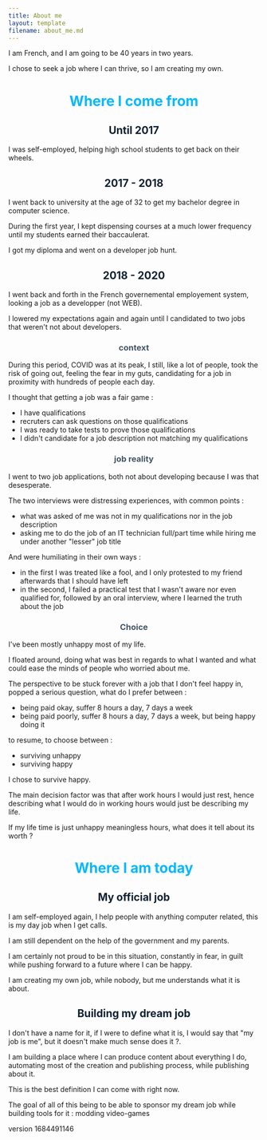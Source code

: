 ```yaml
---
title: About me
layout: template
filename: about_me.md
---
```


I am French, and I am going to be 40 years in two years.

I chose to seek a job where I can thrive, so I am creating my own.


<h1 style="color:#00b8ff;text-align: center;"> Where I come from </h1>

<h2 style="color:#123;text-align: center;"> Until 2017 </h2>

I was self-employed, helping high school students to get back on their wheels.

<h2 style="color:#123;text-align: center;"> 2017 - 2018 </h2>

I went back to university at the age of 32 to get my bachelor degree in computer science.

During the first year, I kept dispensing courses at a much lower frequency until my students earned their baccaulerat.

I got my diploma and went on a developer job hunt.

<h2 style="color:#123;text-align: center;"> 2018 - 2020 </h2>

I went back and forth in the French governemental employement system, looking a job as a developper (not WEB).

I lowered my expectations again and again until I candidated to two jobs that weren't not about developers.

<h3 style="color:#456;text-align: center;"> context </h3>

During this period, COVID was at its peak, I still, like a lot of people, took the risk of going out, feeling the fear in my guts, candidating for a job in proximity with hundreds of people each day.

I thought that getting a job was a fair game :
- I have qualifications
- recruters can ask questions on those qualifications
- I was ready to take tests to prove those qualifications
- I didn't candidate for a job description not matching my qualifications

<h3 style="color:#456;text-align: center;"> job reality </h3>

I went to two job applications, both not about developing because I was that desesperate.

The two interviews were distressing experiences, with common points :
- what was asked of me was not in my qualifications nor in the job description
- asking me to do the job of an IT technician full/part time while hiring me under another "lesser" job title

And were humiliating in their own ways :
- in the first I was treated like a fool, and I only protested to my friend afterwards that I should have left
- in the second, I failed a practical test that I wasn't aware nor even qualified for, followed by an oral interview, where I learned the truth about the job


<h3 style="color:#456;text-align: center;"> Choice </h3>

I've been mostly unhappy most of my life.

I floated around, doing what was best in regards to what I wanted and what could ease the minds of people who worried about me.

The perspective to be stuck forever with a job that I don't feel happy in, popped a serious question, what do I prefer between :

- being paid okay, suffer 8 hours a day, 7 days a week
- being paid poorly, suffer 8 hours a day, 7 days a week, but being happy doing it

to resume, to choose between :
- surviving unhappy
- surviving happy

I chose to survive happy.

The main decision factor was that after work hours I would just rest, hence describing what I would do in working hours would just be describing my life.

If my life time is just unhappy meaningless hours, what does it tell about its worth ?


<h1 style="color:#00b8ff;text-align: center;">  Where I am today </h1>

<h2 style="color:#123;text-align: center;"> My official job </h2>

I am self-employed again, I help people with anything computer related, this is my day job when I get calls.

I am still dependent on the help of the government and my parents.

I am certainly not proud to be in this situation, constantly in fear, in guilt while pushing forward to a future where I can be happy.

I am creating my own job, while nobody, but me understands what it is about.

<h2 style="color:#123;text-align: center;"> Building my dream job </h2>

I don't have a name for it, if I were to define what it is, I would say that "my job is me", but it doesn't make much sense does it ?.

I am building a place where I can produce content about everything I do, automating most of the creation and publishing process, while publishing about it.

This is the best definition I can come with right now.

The goal of all of this being to be able to sponsor my dream job while building tools for it : modding video-games


version 1684491146
